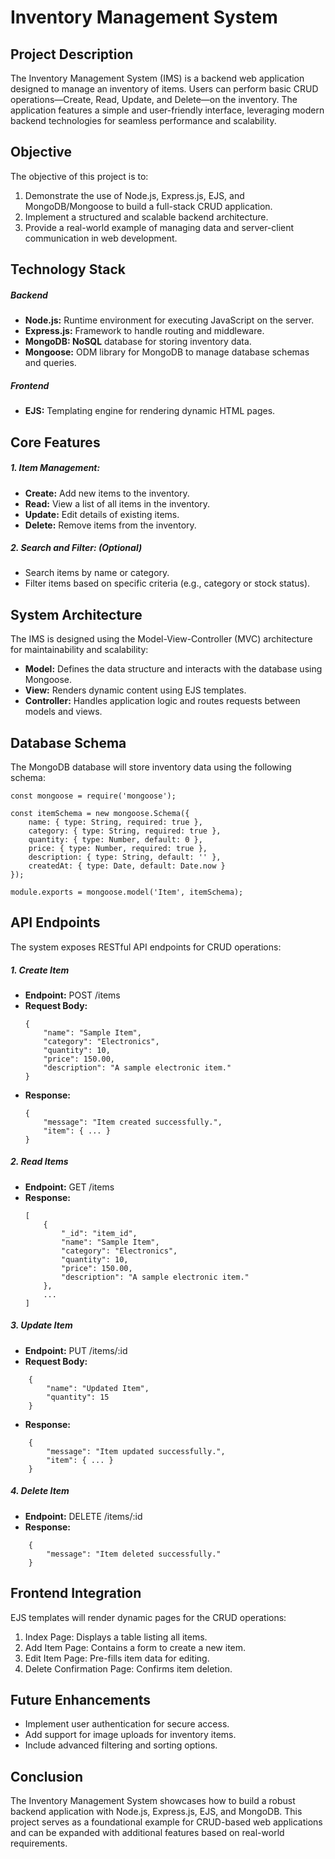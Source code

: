 ﻿# Inventory Management System

## Project Description
The Inventory Management System (IMS) is a backend web application designed to manage an inventory of items. Users can perform basic CRUD operations—Create, Read, Update, and Delete—on the inventory. The application features a simple and user-friendly interface, leveraging modern backend technologies for seamless performance and scalability.


## Objective
The objective of this project is to:
1. Demonstrate the use of Node.js, Express.js, EJS, and MongoDB/Mongoose to build a full-stack CRUD application.
2. Implement a structured and scalable backend architecture.
3. Provide a real-world example of managing data and server-client communication in web development.


## Technology Stack
##### Backend
- **Node.js:** Runtime environment for executing JavaScript on the server.
- **Express.js:** Framework to handle routing and middleware.
- **MongoDB: NoSQL** database for storing inventory data.
- **Mongoose:** ODM library for MongoDB to manage database schemas and queries.
##### Frontend
- **EJS:** Templating engine for rendering dynamic HTML pages.


## Core Features
##### 1. Item Management:
- **Create:** Add new items to the inventory.
- **Read:** View a list of all items in the inventory.
- **Update:** Edit details of existing items.
- **Delete:** Remove items from the inventory.
##### 2. Search and Filter: *(Optional)*
- Search items by name or category.
- Filter items based on specific criteria (e.g., category or stock status).


## System Architecture
The IMS is designed using the Model-View-Controller (MVC) architecture for maintainability and scalability:
- **Model:** Defines the data structure and interacts with the database using Mongoose.
- **View:** Renders dynamic content using EJS templates.
- **Controller:** Handles application logic and routes requests between models and views.


## Database Schema
The MongoDB database will store inventory data using the following schema:
```
const mongoose = require('mongoose');

const itemSchema = new mongoose.Schema({
    name: { type: String, required: true },
    category: { type: String, required: true },
    quantity: { type: Number, default: 0 },
    price: { type: Number, required: true },
    description: { type: String, default: '' },
    createdAt: { type: Date, default: Date.now }
});

module.exports = mongoose.model('Item', itemSchema);
```


## API Endpoints
The system exposes RESTful API endpoints for CRUD operations:
##### 1. Create Item
- **Endpoint:** POST /items
- **Request Body:**
    ```
    {
        "name": "Sample Item",
        "category": "Electronics",
        "quantity": 10,
        "price": 150.00,
        "description": "A sample electronic item."
    }
    ```
- **Response:**
    ```
    {
        "message": "Item created successfully.",
        "item": { ... }
    }
    ```

##### 2. Read Items
- **Endpoint:** GET /items
- **Response:**
    ```
    [
        {
            "_id": "item_id",
            "name": "Sample Item",
            "category": "Electronics",
            "quantity": 10,
            "price": 150.00,
            "description": "A sample electronic item."
        },
        ...
    ]
    ```

##### 3. Update Item
- **Endpoint:** PUT /items/:id
- **Request Body:**
```
    {
        "name": "Updated Item",
        "quantity": 15
    }
```
- **Response:**
```
    {
        "message": "Item updated successfully.",
        "item": { ... }
    }
```

##### 4. Delete Item
- **Endpoint:** DELETE /items/:id
- **Response:** 
```
    {
        "message": "Item deleted successfully."
    }
```


## Frontend Integration
EJS templates will render dynamic pages for the CRUD operations:
1. Index Page: Displays a table listing all items.
2. Add Item Page: Contains a form to create a new item.
3. Edit Item Page: Pre-fills item data for editing.
4. Delete Confirmation Page: Confirms item deletion.


## Future Enhancements
- Implement user authentication for secure access.
- Add support for image uploads for inventory items.
- Include advanced filtering and sorting options.


## Conclusion
The Inventory Management System showcases how to build a robust backend application with Node.js, Express.js, EJS, and MongoDB. This project serves as a foundational example for CRUD-based web applications and can be expanded with additional features based on real-world requirements.
